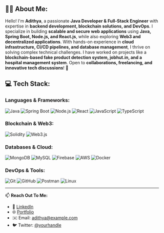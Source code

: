 ## 🦸‍♂️ About Me:

Hello! I'm **Adithya**, a passionate **Java Developer & Full-Stack Engineer** with expertise in **backend development, blockchain solutions, and DevOps**. I specialize in building **scalable and secure web applications** using **Java, Spring Boot, Node.js, and React.js**, while also exploring **Web3 and decentralized applications**. With hands-on experience in **cloud infrastructure, CI/CD pipelines, and database management**, I thrive on solving complex technical challenges. I have worked on projects like a **blockchain-based fake product detection system, jobhut.in, and a hospital management system**. Open to **collaborations, freelancing, and innovative tech discussions**! 🚀

## 💻 Tech Stack:

### **Languages & Frameworks:**
![Java](https://img.shields.io/badge/Java-ED8B00?style=for-the-badge&logo=java&logoColor=white)
![Spring Boot](https://img.shields.io/badge/Spring%20Boot-6DB33F?style=for-the-badge&logo=spring-boot&logoColor=white)
![Node.js](https://img.shields.io/badge/Node.js-43853D?style=for-the-badge&logo=node.js&logoColor=white)
![React](https://img.shields.io/badge/React-20232A?style=for-the-badge&logo=react&logoColor=61DAFB)
![JavaScript](https://img.shields.io/badge/JavaScript-F7DF1E?style=for-the-badge&logo=javascript&logoColor=black)
![TypeScript](https://img.shields.io/badge/TypeScript-007ACC?style=for-the-badge&logo=typescript&logoColor=white)

### **Blockchain & Web3:**
![Solidity](https://img.shields.io/badge/Solidity-363636?style=for-the-badge&logo=solidity&logoColor=white)
![Web3.js](https://img.shields.io/badge/Web3.js-F16822?style=for-the-badge&logo=web3.js&logoColor=white)

### **Databases & Cloud:**
![MongoDB](https://img.shields.io/badge/MongoDB-4EA94B?style=for-the-badge&logo=mongodb&logoColor=white)
![MySQL](https://img.shields.io/badge/MySQL-005C84?style=for-the-badge&logo=mysql&logoColor=white)
![Firebase](https://img.shields.io/badge/Firebase-FFCA28?style=for-the-badge&logo=firebase&logoColor=black)
![AWS](https://img.shields.io/badge/AWS-FF9900?style=for-the-badge&logo=amazonaws&logoColor=white)
![Docker](https://img.shields.io/badge/Docker-2496ED?style=for-the-badge&logo=docker&logoColor=white)

### **DevOps & Tools:**
![Git](https://img.shields.io/badge/Git-F05032?style=for-the-badge&logo=git&logoColor=white)
![GitHub](https://img.shields.io/badge/GitHub-181717?style=for-the-badge&logo=github&logoColor=white)
![Postman](https://img.shields.io/badge/Postman-FF6C37?style=for-the-badge&logo=postman&logoColor=white)
![Linux](https://img.shields.io/badge/Linux-FCC624?style=for-the-badge&logo=linux&logoColor=black)

---

📫 **Reach Out To Me:**
- 💼 [LinkedIn](https://www.linkedin.com/in/adithya/)
- 🌐 [Portfolio](https://yourportfolio.com)
- ✉️ Email: adithya@example.com
- 🐦 Twitter: [@yourhandle](https://twitter.com/yourhandle)
